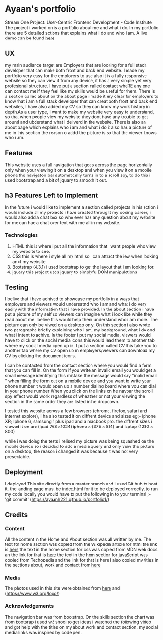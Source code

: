 #  Ayaan's portfolio
Stream One Project: User-Centric Frontend Development - Code Institute
The project i worked on is a portfolio about me and what i do. In my portfolio there are 5 detailed sctions that explains what i do and who i am.
A live demo can be found [here](https://ayaanh221.github.io/portfolio1/)

##  UX

my main audiance target are Employers that are looking for a full stack developer that can make both front and back end website. 
I made my portfolio very easy for the employers to use also it is a fully responsive website so they can view it from any device, it has a very simple yet very profesional structure. 
I have put a section called contact wheRE any one can contact me if they feel like my skills would be useful for them.
There is a section called about on the about page i made it ery clear for employers to know that i am a full stack developer that can creat both front and back end websites,
I have also added my CV so they can know my work history in depth.As a user type, I want to make my website very easy to understand, so that when people view my website they
dont have any trouble to get around and ubderstand what i deliverd in the website. 
There is also an about page which explains who i am and what i do it also has a picture of me in this section the reason o addd the picture is so that the viewer knows who i am.
##  Features
This website uses a full navigation that goes across the page horizontally only when your viewing it on a desktop and when you view it on a mobile phone the navigaton bar automatically 
turns in to a scroll spy, to do this i used bootstrap and a bit of jquary to smooth it out.
## h3 Features Left to Implement
In the future i would like to implement a section called projects in his sction i would include all my projects i have created throught my coding career, i would also add
a chat box so who ever has any question about my website for me can hae a chat over text with me all in my website.

###  Technologies

1. HTML this is where i put all the information that i want people who view my website to see.
2. CSS this is where i style all my html so i can attract the iew when looking an=t my website
3. Bootstrap (4.3.1) i used bootstrap to get the layout that i am looking for.
4. jquary  this project uses jquary to simplyfu DOM manipulations


##  Testing
I belive that i have achived to showcase my portfolio in a ways that employers and viewers would undersatnd who i am and what i do very easily with the information that i have provided.
In the about section i have put a picture of my self so viewers can imagine what i look like while they read about me i belive this would help them understand who i am more.
The picture can only be viwed on a desktop only. On this section i also wrote two paragraphs briefly explaining who i am, my background, what i do and what i intent to achive.
In the footer i put my social media, viewers would have to click on the social media icons this would lead them to another tab where my social media open up in. 
I put a section called CV this take you to another tab where my CV open up in employers/viewers can download my CV by clicking the document icons.

I can be contacted from the contact section where you would find a form that you can fill in.
On the form if you write an invalid email you would get a small message identifying this mistake the message would say "inalid email " when filling the form out on a mobile device and you 
want to write your phone number it would open up a number dialing board where you can dial in your phone number When you click on the links on he navbar the scroll spy effect would work 
regardless of wheather or not your viewing the section in the same order they are listed in he dropdown.

I tested this website across a few browsers (chrome, firefox, safari and internet explore), i ha also tested it on diffrent device and sizes
eg;- iphone XR; Iphone 6, samsung 1 plus ipad and a macbook pro. the diffrent sizes i viewed it on are (ipad 768 x1024) iphone xr(375 x 814) and laptop (1280 x 800)

while i was doing the tests i relised my picture was being squashed on the mobile device so i decided to add a media query and only veiw the picture on a desktop,
the reason i changed it was because it was not very presentable.

##  Deployment
 I deployed This site directly from a master branch and i used Git hub to host it. the landing page must be index.html for it to be deployed correctly.
 to run my code locally you would have to put the following in to your terminal ;- 'git commit'  (https://ayaanh221.github.io/portfolio1/)
## Credits

### Content
All the content in the Home and About section was all written by me.
The text for home section was copied from the Wikipedia article for html  the link is [here](https://simple.m.wikipedia.org/wiki/HTML)
the text in the home section for css was copied from MDN web docs an the link for that is [here](https://developer.mozilla.org/en-US/docs/Archive/CSS3)
the text in the hom section for javaScript was copied from Techopedia and the link for that is [here](https://www.techopedia.com/definition/3929/javascript-js)
I also copied my titles in the sections about, work and contact from [here]( https://www.youtube.com/watch?v=V_lAhqLXT9A&list=LLvkm_Fx2R6CFvKmjWx5TZHA&index=53&t=0s)
###  Media
The photos used in this site were obtained from [here](https://unsplash.com/) 
and (https://www.w3.org/logo/)

### Acknowledgements


The navigation bar was from bootstrap.
On the skills section the chart was from bootsrap
I used w3 shool to get ideas 
I watched the following video and got help with the titles on my about work and contact section.
my social media links was inspired by code pen. 